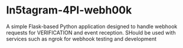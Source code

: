 # In5tagram-4PI-webh00k
A simple Flask-based Python application designed to handle webhook requests for VERIFICATION and event reception.
SHould be used with services such as ngrok for webhook testing and development
